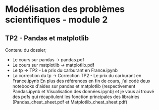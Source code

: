 # Modélisation des problèmes scientifiques - module 2
## TP2 - Pandas et matplotlib

Contenu du dossier;
- Le cours sur pandas -> pandas.pdf
- Le cours sur matplotlib -> matplotlib.pdf
- Le tp -> TP2 - Le prix du carburant en France.ipynb
- La correction du tp -> Correction TP2 - Le prix du carburant en France.ipynb
En plus des références en fin de cours, j'ai codé deux notebooks d'aides sur pandas et matplotlib (respectivement Pandas.ipynb et Visualisation des données.ipynb) et je vous ai trouvé des pdfs qui récapitulent les fonction principales des librairies (Pandas_cheat_sheet.pdf et Matplotlib_cheat_sheet.pdf)

